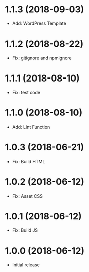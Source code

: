 # 1.1.3 (2018-09-03)

- Add: WordPress Template

# 1.1.2 (2018-08-22)

- Fix: gitignore and npmignore

# 1.1.1 (2018-08-10)

- Fix: test code

# 1.1.0 (2018-08-10)

- Add: Lint Function

# 1.0.3 (2018-06-21)

- Fix: Build HTML

# 1.0.2 (2018-06-12)

- Fix: Asset CSS

# 1.0.1 (2018-06-12)

- Fix: Build JS

# 1.0.0 (2018-06-12)

- Initial release
